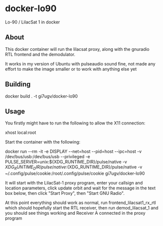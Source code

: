 # docker-lo90
Lo-90 / LilacSat 1 in docker

## About

This docker container will run the lilacsat proxy, along with the gnuradio RTL frontend and the demodulator.

It works in my version of Ubuntu with pulseaudio sound fine, not made any effort to make the image smaller or to work with anything else yet

## Building 

docker build . -t gi7ugv/docker-lo90

## Usage

You firstly might have to run the following to allow the X11 connection:

xhost local:root

Start the container with the following: 

docker run --rm -it -e DISPLAY --net=host --pid=host --ipc=host -v /dev/bus/usb:/dev/bus/usb --privileged -e PULSE_SERVER=unix:${XDG_RUNTIME_DIR}/pulse/native -v ${XDG_RUNTIME_DIR}/pulse/native:${XDG_RUNTIME_DIR}/pulse/native -v ~/.config/pulse/cookie:/root/.config/pulse/cookie gi7ugv/docker-lo90

It will start with the LilacSat-1 proxy program, enter your callsign and location parameters, click update orbit and wait for the message in the text box below, then click "Start Proxy", then "Start GNU Radio". 

At this point everything should work as normal, run frontend_lilacsat1_rx_rtl which should hopefully start the RTL receiver, then run demod_lilacsat_1 and you should see things working and Receiver A connected in the proxy program 
